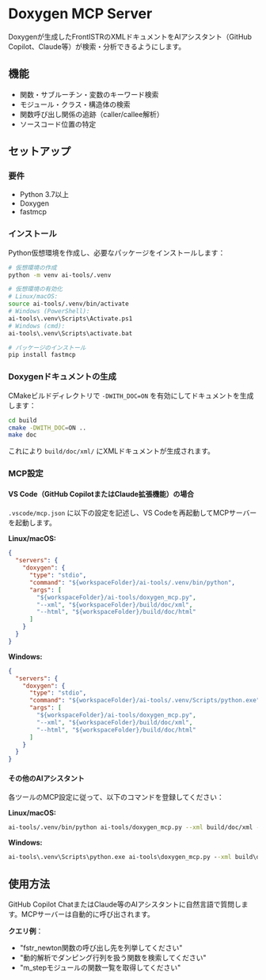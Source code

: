 # Doxygen MCP Server

Doxygenが生成したFrontISTRのXMLドキュメントをAIアシスタント（GitHub Copilot、Claude等）が検索・分析できるようにします。

## 機能

- 関数・サブルーチン・変数のキーワード検索
- モジュール・クラス・構造体の検索
- 関数呼び出し関係の追跡（caller/callee解析）
- ソースコード位置の特定

## セットアップ

### 要件

- Python 3.7以上
- Doxygen
- fastmcp

### インストール

Python仮想環境を作成し、必要なパッケージをインストールします：

```bash
# 仮想環境の作成
python -m venv ai-tools/.venv

# 仮想環境の有効化
# Linux/macOS:
source ai-tools/.venv/bin/activate
# Windows (PowerShell):
ai-tools\.venv\Scripts\Activate.ps1
# Windows (cmd):
ai-tools\.venv\Scripts\activate.bat

# パッケージのインストール
pip install fastmcp
```

### Doxygenドキュメントの生成

CMakeビルドディレクトリで `-DWITH_DOC=ON` を有効にしてドキュメントを生成します：

```bash
cd build
cmake -DWITH_DOC=ON ..
make doc
```

これにより `build/doc/xml/` にXMLドキュメントが生成されます。

### MCP設定

#### VS Code（GitHub CopilotまたはClaude拡張機能）の場合

`.vscode/mcp.json` に以下の設定を記述し、VS Codeを再起動してMCPサーバーを起動します。

**Linux/macOS:**
```json
{
  "servers": {
    "doxygen": {
      "type": "stdio",
      "command": "${workspaceFolder}/ai-tools/.venv/bin/python",
      "args": [
        "${workspaceFolder}/ai-tools/doxygen_mcp.py",
        "--xml", "${workspaceFolder}/build/doc/xml",
        "--html", "${workspaceFolder}/build/doc/html"
      ]
    }
  }
}
```

**Windows:**
```json
{
  "servers": {
    "doxygen": {
      "type": "stdio",
      "command": "${workspaceFolder}/ai-tools/.venv/Scripts/python.exe",
      "args": [
        "${workspaceFolder}/ai-tools/doxygen_mcp.py",
        "--xml", "${workspaceFolder}/build/doc/xml",
        "--html", "${workspaceFolder}/build/doc/html"
      ]
    }
  }
}
```

#### その他のAIアシスタント

各ツールのMCP設定に従って、以下のコマンドを登録してください：

**Linux/macOS:**
```bash
ai-tools/.venv/bin/python ai-tools/doxygen_mcp.py --xml build/doc/xml --html build/doc/html
```

**Windows:**
```cmd
ai-tools\.venv\Scripts\python.exe ai-tools\doxygen_mcp.py --xml build\doc\xml --html build\doc\html
```

## 使用方法

GitHub Copilot ChatまたはClaude等のAIアシスタントに自然言語で質問します。MCPサーバーは自動的に呼び出されます。

**クエリ例**：
- "fstr_newton関数の呼び出し先を列挙してください"
- "動的解析でダンピング行列を扱う関数を検索してください"
- "m_stepモジュールの関数一覧を取得してください"


